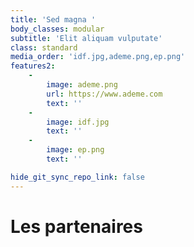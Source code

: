 ```yaml
---
title: 'Sed magna '
body_classes: modular
subtitle: 'Elit aliquam vulputate'
class: standard
media_order: 'idf.jpg,ademe.png,ep.png'
features2:
    -
        image: ademe.png
        url: https://www.ademe.com
        text: ''
    -
        image: idf.jpg
        text: ''
    -
        image: ep.png
        text: ''

hide_git_sync_repo_link: false
---
```


# Les partenaires